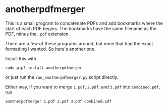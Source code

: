 # anotherpdfmerger

This is a small program to concatenate PDFs and add bookmarks where the
start of each PDF begins. The bookmarks have the same filename as the
PDF, minus the `.pdf` extension.

There are a few of these programs around, but none that had the exact
formatting I wanted. So here's another one.

Install this with

```
sudo pip3 install anotherpdfmerger
```

or just run the `run_anotherpdfmerger.py` script directly.

Either way, if you want to merge `1.pdf`, `2.pdf`, and `3.pdf` into
`combined.pdf`, run

```
anotherpdfmerger 1.pdf 2.pdf 3.pdf combined.pdf
```
